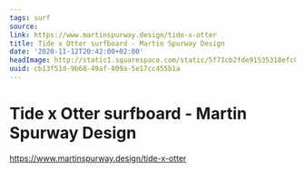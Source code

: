```yaml
---
tags: surf
source:
link: https://www.martinspurway.design/tide-x-otter
title: Tide x Otter surfboard - Martin Spurway Design
date: '2020-11-12T20:42:00+02:00'
headImage: http://static1.squarespace.com/static/5f71cb2fde91535318efc8d5/t/5f8f05043f05344ffa7a4b8c/1603208460135/DSC_0914%2B16x9.jpg?format=1500w
uuid: cb13f51d-9b68-49af-809a-5e17cc455b1a
---
```


# Tide x Otter surfboard - Martin Spurway Design
https://www.martinspurway.design/tide-x-otter
